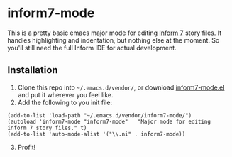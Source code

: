 # inform7-mode

This is a pretty basic emacs major mode for editing [Inform 7][i7]
story files. It handles highlighting and indentation, but nothing else
at the moment. So you'll still need the full Inform IDE for actual
development.

## Installation

 1. Clone this repo into `~/.emacs.d/vendor/`, or download
 [inform7-mode.el] and put it wherever you feel like.
 2. Add the following to you init file:

```elisp
(add-to-list 'load-path "~/.emacs.d/vendor/inform7-mode/")
(autoload 'inform7-mode "inform7-mode"   "Major mode for editing inform 7 story files." t)
(add-to-list 'auto-mode-alist '("\\.ni" . inform7-mode))
```
 3. Profit!

[i7]:http://inform7.com/
[inform7-mode.el]:https://github.com/fred-o/inform7-mode/raw/master/inform7-mode.el
